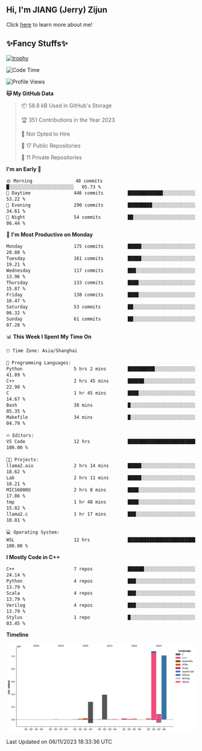 ## Hi, I'm JIANG (Jerry) Zijun

Click [here](https://jzjerry.github.io/about/) to learn more about me!

## ✨Fancy Stuffs✨
[![trophy](https://github-profile-trophy.vercel.app/?username=jzjerry&theme=onedark)](https://github.com/ryo-ma/github-profile-trophy)
<!--START_SECTION:waka-->
![Code Time](http://img.shields.io/badge/Code%20Time-93%20hrs%2048%20mins-blue)

![Profile Views](http://img.shields.io/badge/Profile%20Views-2-blue)

**🐱 My GitHub Data** 

> 📦 58.8 kB Used in GitHub's Storage 
 > 
> 🏆 351 Contributions in the Year 2023
 > 
> 🚫 Not Opted to Hire
 > 
> 📜 17 Public Repositories 
 > 
> 🔑 11 Private Repositories 
 > 
**I'm an Early 🐤** 

```text
🌞 Morning                48 commits          █░░░░░░░░░░░░░░░░░░░░░░░░   05.73 % 
🌆 Daytime                446 commits         █████████████░░░░░░░░░░░░   53.22 % 
🌃 Evening                290 commits         █████████░░░░░░░░░░░░░░░░   34.61 % 
🌙 Night                  54 commits          ██░░░░░░░░░░░░░░░░░░░░░░░   06.44 % 
```
📅 **I'm Most Productive on Monday** 

```text
Monday                   175 commits         █████░░░░░░░░░░░░░░░░░░░░   20.88 % 
Tuesday                  161 commits         █████░░░░░░░░░░░░░░░░░░░░   19.21 % 
Wednesday                117 commits         ███░░░░░░░░░░░░░░░░░░░░░░   13.96 % 
Thursday                 133 commits         ████░░░░░░░░░░░░░░░░░░░░░   15.87 % 
Friday                   138 commits         ████░░░░░░░░░░░░░░░░░░░░░   16.47 % 
Saturday                 53 commits          ██░░░░░░░░░░░░░░░░░░░░░░░   06.32 % 
Sunday                   61 commits          ██░░░░░░░░░░░░░░░░░░░░░░░   07.28 % 
```


📊 **This Week I Spent My Time On** 

```text
🕑︎ Time Zone: Asia/Shanghai

💬 Programming Languages: 
Python                   5 hrs 2 mins        ██████████░░░░░░░░░░░░░░░   41.89 % 
C++                      2 hrs 45 mins       ██████░░░░░░░░░░░░░░░░░░░   22.90 % 
C                        1 hr 45 mins        ████░░░░░░░░░░░░░░░░░░░░░   14.67 % 
Bash                     38 mins             █░░░░░░░░░░░░░░░░░░░░░░░░   05.35 % 
Makefile                 34 mins             █░░░░░░░░░░░░░░░░░░░░░░░░   04.79 % 

🔥 Editors: 
VS Code                  12 hrs              █████████████████████████   100.00 % 

🐱‍💻 Projects: 
llama2.aio               2 hrs 14 mins       █████░░░░░░░░░░░░░░░░░░░░   18.62 % 
Lab                      2 hrs 11 mins       █████░░░░░░░░░░░░░░░░░░░░   18.21 % 
MICS6000U                2 hrs 8 mins        ████░░░░░░░░░░░░░░░░░░░░░   17.86 % 
tmp                      1 hr 48 mins        ████░░░░░░░░░░░░░░░░░░░░░   15.02 % 
llama2.c                 1 hr 17 mins        ███░░░░░░░░░░░░░░░░░░░░░░   10.81 % 

💻 Operating System: 
WSL                      12 hrs              █████████████████████████   100.00 % 
```

**I Mostly Code in C++** 

```text
C++                      7 repos             ██████░░░░░░░░░░░░░░░░░░░   24.14 % 
Python                   4 repos             ███░░░░░░░░░░░░░░░░░░░░░░   13.79 % 
Scala                    4 repos             ███░░░░░░░░░░░░░░░░░░░░░░   13.79 % 
Verilog                  4 repos             ███░░░░░░░░░░░░░░░░░░░░░░   13.79 % 
Stylus                   1 repo              █░░░░░░░░░░░░░░░░░░░░░░░░   03.45 % 
```



**Timeline**

![Lines of Code chart](https://raw.githubusercontent.com/Jzjerry/Jzjerry/main/assets/bar_graph.png)


 Last Updated on 06/11/2023 18:33:36 UTC
<!--END_SECTION:waka-->
